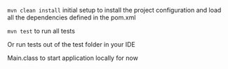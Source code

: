 `mvn clean install` initial setup to install the project configuration
and load all the dependencies defined in the pom.xml

`mvn test` to run all tests

Or run tests out of the test folder in your IDE

Main.class to start application locally for now